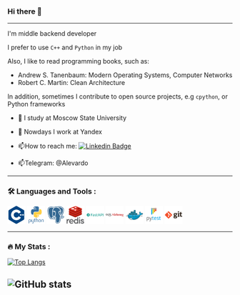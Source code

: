 ### Hi there 👋


---
I'm middle backend developer

I prefer to use `C++` and `Python` in my job

Also, I like to read programming books, such as:
  - Andrew S. Tanenbaum: Modern Operating Systems, Computer Networks
  - Robert C. Martin: Clean Architecture

In addition, sometimes I contribute to open source projects, e.g `cpython`, or Python frameworks

- :telescope: I study at Moscow State University
- :telescope: Nowdays I work at Yandex

-  :mailbox:How to reach me: [![Linkedin Badge](https://img.shields.io/badge/-alevardo-blue?style=flat&logo=Linkedin&logoColor=white)](https://www.linkedin.com/in/alevardo/)
-  :mailbox:Telegram: @Alevardo
---

### :hammer_and_wrench: Languages and Tools :

<div>
  <img src="https://github.com/devicons/devicon/blob/master/icons/cplusplus/cplusplus-plain.svg" title="C++" **alt="C++" width="40" height="40"/>
  <img src="https://github.com/devicons/devicon/blob/master/icons/python/python-original-wordmark.svg" title="Python" **alt="Python" width="40" height="40"/>
  <img src="https://github.com/devicons/devicon/blob/master/icons/postgresql/postgresql-plain.svg" title="PostgreSQL" **alt="PostgreSQL" width="40" height="40"/>
  <img src="https://github.com/devicons/devicon/blob/master/icons/redis/redis-original-wordmark.svg" title="Redis" **alt="Java" width="40" height="40"/>
  <img src="https://github.com/devicons/devicon/blob/master/icons/fastapi/fastapi-original-wordmark.svg" title="FastAPI" **alt="FastAPI" width="40" height="40"/>
  <img src="https://github.com/devicons/devicon/blob/master/icons/sqlalchemy/sqlalchemy-original-wordmark.svg" title="SQLAlchemy" **alt="SQLAlchemy" width="40" height="40"/>
  <img src="https://github.com/devicons/devicon/blob/master/icons/docker/docker-original.svg" title="Docker" **alt="Java" width="40" height="40"/>
  <img src="https://github.com/devicons/devicon/blob/master/icons/pytest/pytest-original-wordmark.svg" title="pytest" **alt="Java" width="40" height="40"/>
  <img src="https://github.com/devicons/devicon/blob/master/icons/git/git-original-wordmark.svg" title="Git" **alt="Git" width="40" height="40"/>
</div>

---
 
### :fire: My Stats :

[![Top Langs](https://github-readme-stats.vercel.app/api/top-langs/?username=grigoriev-semyon&layout=compact&theme=vision-friendly-dark)](https://github.com/anuraghazra/github-readme-stats)

![GitHub stats](https://github-readme-stats.vercel.app/api?username=grigoriev-semyon&show_icons=true&theme=radical&include_all_commits=true&count_private=true)
---
